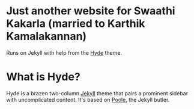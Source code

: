 Just another website for Swaathi Kakarla (married to Karthik Kamalakannan)
========

Runs on Jekyll with help from the [Hyde](https://github.com/poole/hyde) theme.

# What is Hyde?

Hyde is a brazen two-column [Jekyll](http://jekyllrb.com) theme that pairs a prominent sidebar with uncomplicated content. It's based on [Poole](http://getpoole.com), the Jekyll butler.
